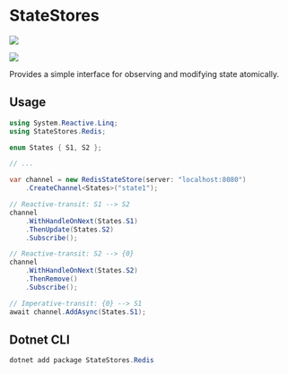 # StateStores

[![](https://github.com/JanDonnermayer/StateStores/workflows/UnitTests/badge.svg)](
https://github.com/JanDonnermayer/StateStores/actions)

[![](https://img.shields.io/badge/nuget-v0.0.3-blue.svg)](
https://www.nuget.org/packages/StateStores.Redis/)

Provides a simple interface for observing and modifying state atomically.

## Usage

```csharp
using System.Reactive.Linq;
using StateStores.Redis;

enum States { S1, S2 };

// ...

var channel = new RedisStateStore(server: "localhost:8080")
    .CreateChannel<States>("state1");

// Reactive-transit: S1 --> S2
channel
    .WithHandleOnNext(States.S1)
    .ThenUpdate(States.S2)
    .Subscribe();

// Reactive-transit: S2 --> {0}
channel
    .WithHandleOnNext(States.S2)
    .ThenRemove()
    .Subscribe();

// Imperative-transit: {0} --> S1
await channel.AddAsync(States.S1);
```

## Dotnet CLI

```powershell
dotnet add package StateStores.Redis
```
